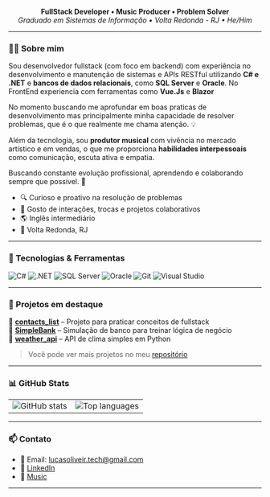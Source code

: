 <p align="center">
  <strong>FullStack Developer • Music Producer • Problem Solver</strong><br>
  <em>Graduado em Sistemas de Informação • Volta Redonda - RJ • He/Him</em>
</p>

---

### 👨‍💻 Sobre mim

Sou desenvolvedor fullstack (com foco em backend) com experiência no desenvolvimento e manutenção de sistemas e APIs RESTful utilizando **C# e .NET** e **bancos de dados relacionais**, como **SQL Server** e **Oracle**. No FrontEnd experiencia com ferramentas como **Vue.Js** e **Blazor**

No momento buscando me aprofundar em boas praticas de desenvolvimento mas principalmente minha capacidade de resolver problemas, que é o que realmente me chama atenção. 💡

Além da tecnologia, sou **produtor musical** com vivência no mercado artístico e em vendas, o que me proporciona **habilidades interpessoais** como comunicação, escuta ativa e empatia. 

Buscando constante evolução profissional, aprendendo e colaborando sempre que possível. 🎯

- 🔍 Curioso e proativo na resolução de problemas  
- 💬 Gosto de interações, trocas e projetos colaborativos  
- 🌎 Inglês intermediário  
- 📍 Volta Redonda, RJ

---

### 🧰 Tecnologias & Ferramentas

![C#](https://img.shields.io/badge/C%23-239120?style=flat&logo=c-sharp&logoColor=white)
![.NET](https://img.shields.io/badge/.NET-512BD4?style=flat&logo=dotnet&logoColor=white)
![SQL Server](https://img.shields.io/badge/SQL%20Server-CC2927?style=flat&logo=microsoft-sql-server&logoColor=white)
![Oracle](https://img.shields.io/badge/Oracle-F80000?style=flat&logo=oracle&logoColor=white)
![Git](https://img.shields.io/badge/Git-F05032?style=flat&logo=git&logoColor=white)
![Visual Studio](https://img.shields.io/badge/Visual%20Studio-5C2D91?style=flat&logo=visual-studio&logoColor=white)

---

### 📌 Projetos em destaque

🔹 [**contacts_list**](https://github.com/lucasolvv/contacts_list) – Projeto para praticar conceitos de fullstack  
🔹 [**SimpleBank**](https://github.com/lucasolvv/SimpleBank) – Simulação de banco para treinar lógica de negócio  
🔹 [**weather_api**](https://github.com/lucasolvv/weather_api) – API de clima simples em Python

> Você pode ver mais projetos no meu [repositório](https://github.com/lucasolvv?tab=repositories)

---

### 📊 GitHub Stats

<table>
  <tr>
    <td>
      <img src="https://github-readme-stats.vercel.app/api?username=lucasolvv&show_icons=true&theme=tokyonight" alt="GitHub stats" />
    </td>
    <td>
      <img src="https://github-readme-stats.vercel.app/api/top-langs/?username=lucasolvv&layout=compact&theme=tokyonight" alt="Top languages" />
    </td>
  </tr>
</table>

---

### 📫 Contato

- 📧 Email: lucasoliveir.tech@gmail.com  
- 💼 [LinkedIn](https://www.linkedin.com/in/lucas-oliveira-630049137/)  
- 🎵 [Music](https://linktr.ee/lvksound)

---

